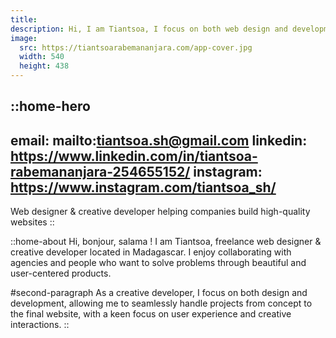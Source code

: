 ```yaml
---
title: 
description: Hi, I am Tiantsoa, I focus on both web design and development, from concept to launch. Let's work together !
image:
  src: https://tiantsoarabemananjara.com/app-cover.jpg
  width: 540 
  height: 438
---
```


::home-hero
---
email: mailto:tiantsoa.sh@gmail.com
linkedin: https://www.linkedin.com/in/tiantsoa-rabemananjara-254655152/
instagram: https://www.instagram.com/tiantsoa_sh/
---
Web designer & creative developer helping companies build high-quality websites
::

::home-about
Hi, bonjour, salama ! I am Tiantsoa, freelance web designer & creative developer located in Madagascar. I enjoy collaborating with agencies and people who want to solve problems through beautiful and user-centered products. 

#second-paragraph
As a creative developer, I focus on both design and development, allowing me to seamlessly handle projects from concept to the final website, with a keen focus on user experience and creative interactions.
::


